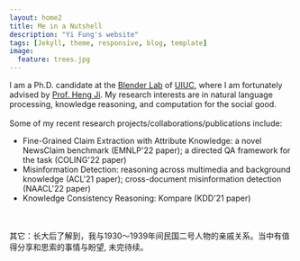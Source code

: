 ```yaml
---
layout: home2
title: Me in a Nutshell
description: "Yi Fung's website"
tags: [Jekyll, theme, responsive, blog, template]
image:
  feature: trees.jpg
---
```


I am a Ph.D. candidate at the <a href="https://blender.cs.illinois.edu/" target="_blank">Blender Lab</a> of <a href="https://cs.illinois.edu/" target="_blank">UIUC</a>, where I am fortunately advised by <a href="https://blender.cs.illinois.edu/hengji.html" target="_blank">Prof. Heng Ji</a>. My research interests are in natural language processing, knowledge reasoning, and computation for the social good.
<br/><br/>
Some of my recent research projects/collaborations/publications include:
* Fine-Grained Claim Extraction with Attribute Knowledge: a novel NewsClaim benchmark (EMNLP'22 paper); a directed QA framework for the task (COLING'22 paper)
* Misinformation Detection: reasoning across multimedia and background knowledge (ACL'21 paper); cross-document misinformation detection (NAACL'22 paper)
* Knowledge Consistency Reasoning: Kompare (KDD'21 paper)

<br/><br/>
其它：长大后了解到，我与1930～1939年间民国二号人物的亲戚关系。当中有值得分享和思索的事情与盼望, 未完待续。


